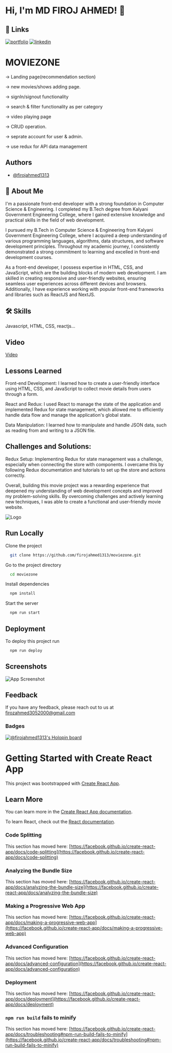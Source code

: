 
# Hi, I'm   MD FIROJ AHMED! 👋


## 🔗 Links
[![portfolio](https://img.shields.io/badge/my_portfolio-000?style=for-the-badge&logo=ko-fi&logoColor=white)](https://firojahmed1313.github.io/protfolio/)
[![linkedin](https://img.shields.io/badge/linkedin-0A66C2?style=for-the-badge&logo=linkedin&logoColor=white)](https://www.linkedin.com/in/md-firoj-ahmed-8209a01bb/)



# MOVIEZONE

-> Landing page(recommendation section)

 -> new movies/shows adding page.

 -> signIn/signout functionality

 -> search & filter functionality as per category

 -> video playing page

 -> CRUD operation.

 -> seprate account for user & admin.

 -> use redux for API data management



## Authors

- [@firojahmed1313](https://github.com/firojahmed1313)


## 🚀 About Me
I'm a passionate front-end developer with a strong foundation in Computer Science & Engineering. I completed my B.Tech degree from Kalyani Government Engineering College, where I gained extensive knowledge and practical skills in the field of web development.

I pursued my B.Tech in Computer Science & Engineering from Kalyani Government Engineering College, where I acquired a deep understanding of various programming languages, algorithms, data structures, and software development principles. Throughout my academic journey, I consistently demonstrated a strong commitment to learning and excelled in front-end development courses.

As a front-end developer, I possess expertise in HTML, CSS, and JavaScript, which are the building blocks of modern web development. I am skilled in creating responsive and user-friendly websites, ensuring seamless user experiences across different devices and browsers. Additionally, I have experience working with popular front-end frameworks and libraries such as ReactJS and NextJS.


## 🛠 Skills
Javascript, HTML, CSS, reactjs...


## Video

[Video](https://drive.google.com/file/d/1_qS8-TyR1OTr0GucHTM47HTytEtP5RNu/view?usp=sharing)



 

## Lessons Learned

Front-end Development: I learned how to create a user-friendly interface using HTML, CSS, and JavaScript to collect movie details from users through a form.

React and Redux: I used React to manage the state of the application and implemented Redux for state management, which allowed me to efficiently handle data flow and manage the application's global state.

Data Manipulation: I learned how to manipulate and handle JSON data, such as reading from and writing to a JSON file.

## Challenges and Solutions:

Redux Setup: Implementing Redux for state management was a challenge, especially when connecting the store with components. I overcame this by following Redux documentation and tutorials to set up the store and actions correctly.

Overall, building this movie project was a rewarding experience that deepened my understanding of web development concepts and improved my problem-solving skills. By overcoming challenges and actively learning new techniques, I was able to create a functional and user-friendly movie website.







![Logo](https://www.linkpicture.com/q/logomovie.png)


## Run Locally

Clone the project

```bash
  git clone https://github.com/firojahmed1313/moviezone.git
```

Go to the project directory

```bash
  cd moviezone
```

Install dependencies

```bash
  npm install
```

Start the server

```bash
  npm run start
```


## Deployment

To deploy this project run

```bash
  npm run deploy
```


## Screenshots

![App Screenshot](https://via.placeholder.com/468x300?text=App+Screenshot+Here)


## Feedback

If you have any feedback, please reach out to us at firozahmed3052000@gmail.com

### Badges
[![@firojahmed1313's Holopin board](https://holopin.me/@firojahmed1313)](https://holopin.io/@firojahmed1313)

# Getting Started with Create React App

This project was bootstrapped with [Create React App](https://github.com/facebook/create-react-app).



## Learn More

You can learn more in the [Create React App documentation](https://facebook.github.io/create-react-app/docs/getting-started).

To learn React, check out the [React documentation](https://reactjs.org/).

### Code Splitting

This section has moved here: [https://facebook.github.io/create-react-app/docs/code-splitting](https://facebook.github.io/create-react-app/docs/code-splitting)

### Analyzing the Bundle Size

This section has moved here: [https://facebook.github.io/create-react-app/docs/analyzing-the-bundle-size](https://facebook.github.io/create-react-app/docs/analyzing-the-bundle-size)

### Making a Progressive Web App

This section has moved here: [https://facebook.github.io/create-react-app/docs/making-a-progressive-web-app](https://facebook.github.io/create-react-app/docs/making-a-progressive-web-app)

### Advanced Configuration

This section has moved here: [https://facebook.github.io/create-react-app/docs/advanced-configuration](https://facebook.github.io/create-react-app/docs/advanced-configuration)

### Deployment

This section has moved here: [https://facebook.github.io/create-react-app/docs/deployment](https://facebook.github.io/create-react-app/docs/deployment)

### `npm run build` fails to minify

This section has moved here: [https://facebook.github.io/create-react-app/docs/troubleshooting#npm-run-build-fails-to-minify](https://facebook.github.io/create-react-app/docs/troubleshooting#npm-run-build-fails-to-minify)
